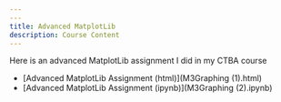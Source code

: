 ```yaml
---
---
title: Advanced MatplotLib
description: Course Content
---
```


Here is an advanced MatplotLib assignment I did in my CTBA course
- [Advanced MatplotLib Assignment (html)](M3Graphing (1).html)
- [Advanced MatplotLib Assignment (ipynb)](M3Graphing (2).ipynb)
